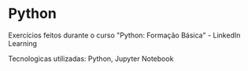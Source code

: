 # Python

Exercícios feitos durante o curso "Python: Formação Básica" - LinkedIn Learning

Tecnologicas utilizadas: Python, Jupyter Notebook

